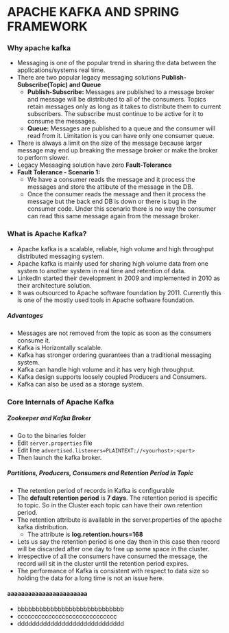 # APACHE KAFKA AND SPRING FRAMEWORK
### Why apache kafka
- Messaging is one of the popular trend in sharing the data between the applications/systems real time.
- There are two popular legacy messaging solutions **Publish-Subscribe(Topic) and Queue**
  - **Publish-Subscribe:** Messages are published to a message broker and message will be distributed to all of the consumers. Topics retain messages only as long as it takes to distribute them to current subscribers. The subscribe must continue to be active for it to consume the messages.
  - **Queue:** Messages are published to a queue and the consumer will read from it. Limitation is you can have only one consumer queue.
- There is always a limit on the size of the message because larger message may end up breaking the message broker or make the broker to perform slower.
- Legacy Messaging solution have zero **Fault-Tolerance**
- **Fault Tolerance - Scenario 1:**
  - We have a consumer reads the message and it process the messages and store the attibute of the message in the DB.
  - Once the consumer reads the message and then it process the message but the back end DB is down or there is bug in the consumer code. Under this scenario there is no way the consumer can read this same message again from the message broker.

### What is Apache Kafka?
- Apache kafka is a scalable, reliable, high volume and high throughput distributed messaging system.
- Apache kafka is mainly used for sharing high volume data from one system to another system in real time and retention of data.
- LinkedIn started their development in 2009 and implemented in 2010 as their architecture solution.
- It was outsourced to Apache software foundation by 2011. Currently this is one of the mostly used tools in Apache software foundation.

##### Advantages
- Messages are not removed from the topic as soon as the consumers consume it.
- Kafka is Horizontally scalable.
- Kafka has stronger ordering guarantees than a traditional messaging system.
- Kafka can handle high volume and it has very high throughput.
- Kafka design supports loosely coupled Producers and Consumers.
- Kafka can also be used as a storage system.


### Core Internals of Apache Kafka
##### Zookeeper and Kafka Broker
- Go to the binaries folder
- Edit ```server.properties``` file
- Edit line ```advertised.listeners=PLAINTEXT://<yourhost>:<port>```
- Then launch the kafka broker.

##### Partitions, Producers, Consumers and Retention Period in Topic
- The retention period of records in Kafka is configurable
- The **default retention period** is **7 days**. The retention period is specific to topic. So in the Cluster each topic can have their own retention period.
- The retention attribute is available in the server.properties of the apache kafka distribution.
  - The attribute is **log.retention.hours=168**
- Lets us say the retention period is one day then in this case then record will be discarded after one day to free up some space in the cluster.
- Irrespective of all the consumers have consumed the message, the record will sit in the cluster until the retention period expires.
- The performance of Kafka is consistent with respect to data size so holding the data for a long time is not an issue here.

#### aaaaaaaaaaaaaaaaaaaaaaa
- bbbbbbbbbbbbbbbbbbbbbbbbbbbbb
- ccccccccccccccccccccccccccccc
- ddddddddddddddddddddddddddddd




























